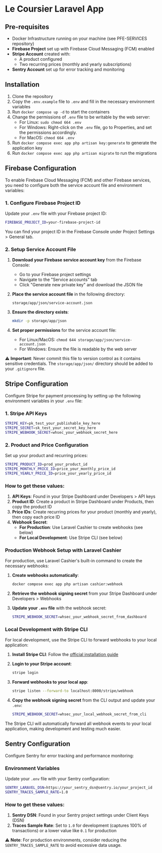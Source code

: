 # Le Coursier Laravel App

## Pre-requisites

-   Docker Infrastructure running on your machine (see PFE-SERVICES repository)
-   **Firebase Project** set up with Firebase Cloud Messaging (FCM) enabled
-   **Stripe Account** created with:
    -   A product configured
    -   Two recurring prices (monthly and yearly subscriptions)
-   **Sentry Account** set up for error tracking and monitoring

## Installation

1. Clone the repository
2. Copy the `.env.example` file to `.env` and fill in the necessary environment variables
3. Run `docker compose up -d` to start the containers
4. Change the permissions of `.env` file to be writable by the web server:
    - For Linux: `sudo chmod 664 .env`
    - For Windows: Right-click on the `.env` file, go to Properties, and set the permissions accordingly.
    - For MacOS: `chmod 664 .env`
5. Run `docker compose exec app php artisan key:generate` to generate the application key
6. Run `docker compose exec app php artisan migrate` to run the migrations

## Firebase Configuration

To enable Firebase Cloud Messaging (FCM) and other Firebase services, you need to configure both the service account file and environment variables:

### 1. Configure Firebase Project ID

Update your `.env` file with your Firebase project ID:

```bash
FIREBASE_PROJECT_ID=your-firebase-project-id
```

You can find your project ID in the Firebase Console under Project Settings > General tab.

### 2. Setup Service Account File

1. **Download your Firebase service account key** from the Firebase Console:

    - Go to your Firebase project settings
    - Navigate to the "Service accounts" tab
    - Click "Generate new private key" and download the JSON file

2. **Place the service account file** in the following directory:

    ```
    storage/app/json/service-account.json
    ```

3. **Ensure the directory exists**:

    ```bash
    mkdir -p storage/app/json
    ```

4. **Set proper permissions** for the service account file:
    - For Linux/MacOS: `chmod 644 storage/app/json/service-account.json`
    - For Windows: Ensure the file is readable by the web server

⚠️ **Important**: Never commit this file to version control as it contains sensitive credentials. The `storage/app/json/` directory should be added to your `.gitignore` file.

## Stripe Configuration

Configure Stripe for payment processing by setting up the following environment variables in your `.env` file:

### 1. Stripe API Keys

```bash
STRIPE_KEY=pk_test_your_publishable_key_here
STRIPE_SECRET=sk_test_your_secret_key_here
STRIPE_WEBHOOK_SECRET=whsec_your_webhook_secret_here
```

### 2. Product and Price Configuration

Set up your product and recurring prices:

```bash
STRIPE_PRODUCT_ID=prod_your_product_id
STRIPE_MONTHLY_PRICE_ID=price_your_monthly_price_id
STRIPE_YEARLY_PRICE_ID=price_your_yearly_price_id
```

### How to get these values:

1. **API Keys**: Found in your Stripe Dashboard under Developers > API keys
2. **Product ID**: Create a product in Stripe Dashboard under Products, then copy the product ID
3. **Price IDs**: Create recurring prices for your product (monthly and yearly), then copy each price ID
4. **Webhook Secret**:
    - **For Production**: Use Laravel Cashier to create webhooks (see below)
    - **For Local Development**: Use Stripe CLI (see below)

### Production Webhook Setup with Laravel Cashier

For production, use Laravel Cashier's built-in command to create the necessary webhooks:

1. **Create webhooks automatically**:

    ```bash
    docker compose exec app php artisan cashier:webhook
    ```

2. **Retrieve the webhook signing secret** from your Stripe Dashboard under Developers > Webhooks

3. **Update your `.env` file** with the webhook secret:
    ```bash
    STRIPE_WEBHOOK_SECRET=whsec_your_webhook_secret_from_dashboard
    ```

### Local Development with Stripe CLI

For local development, use the Stripe CLI to forward webhooks to your local application:

1. **Install Stripe CLI**: Follow the [official installation guide](https://stripe.com/docs/stripe-cli)

2. **Login to your Stripe account**:

    ```bash
    stripe login
    ```

3. **Forward webhooks to your local app**:

    ```bash
    stripe listen --forward-to localhost:8000/stripe/webhook
    ```

4. **Copy the webhook signing secret** from the CLI output and update your `.env`:
    ```bash
    STRIPE_WEBHOOK_SECRET=whsec_your_local_webhook_secret_from_cli
    ```

The Stripe CLI will automatically forward all webhook events to your local application, making development and testing much easier.

## Sentry Configuration

Configure Sentry for error tracking and performance monitoring:

### Environment Variables

Update your `.env` file with your Sentry configuration:

```bash
SENTRY_LARAVEL_DSN=https://your_sentry_dsn@sentry.io/your_project_id
SENTRY_TRACES_SAMPLE_RATE=1.0
```

### How to get these values:

1. **Sentry DSN**: Found in your Sentry project settings under Client Keys (DSN)
2. **Traces Sample Rate**: Set to `1.0` for development (captures 100% of transactions) or a lower value like `0.1` for production

⚠️ **Note**: For production environments, consider reducing the `SENTRY_TRACES_SAMPLE_RATE` to avoid excessive data usage.
